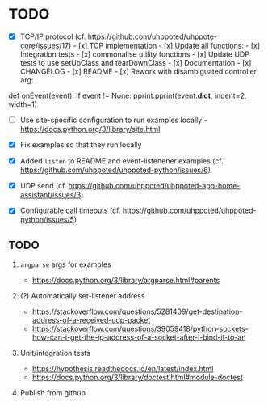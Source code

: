 # TODO

- [x] TCP/IP protocol (cf. https://github.com/uhppoted/uhppote-core/issues/17)
      - [x] TCP implementation
      - [x] Update all functions:
      - [x] Integration tests
      - [x] commonalise utility functions
      - [x] Update UDP tests to use setUpClass and tearDownClass
      - [x] Documentation
      - [x] CHANGELOG
      - [x] README
      - [x] Rework with disambiguated controller arg:

def onEvent(event):
    if event != None:
        pprint.pprint(event.__dict__, indent=2, width=1)


- [ ] Use site-specific configuration to run examples locally
      - https://docs.python.org/3/library/site.html

- [x] Fix examples so that they run locally
- [x] Added `listen` to README and event-listenener examples (cf. https://github.com/uhppoted/uhppoted-python/issues/6)
- [x] UDP send (cf. https://github.com/uhppoted/uhppoted-app-home-assistant/issues/3)
- [x] Configurable call timeouts (cf. https://github.com/uhppoted/uhppoted-python/issues/5)

## TODO

1. `argparse` args for examples
   - https://docs.python.org/3/library/argparse.html#parents

2. (?) Automatically set-listener address
   - https://stackoverflow.com/questions/5281409/get-destination-address-of-a-received-udp-packet
   - https://stackoverflow.com/questions/39059418/python-sockets-how-can-i-get-the-ip-address-of-a-socket-after-i-bind-it-to-an

3. Unit/integration tests
      - https://hypothesis.readthedocs.io/en/latest/index.html
      - https://docs.python.org/3/library/doctest.html#module-doctest

4. Publish from github

